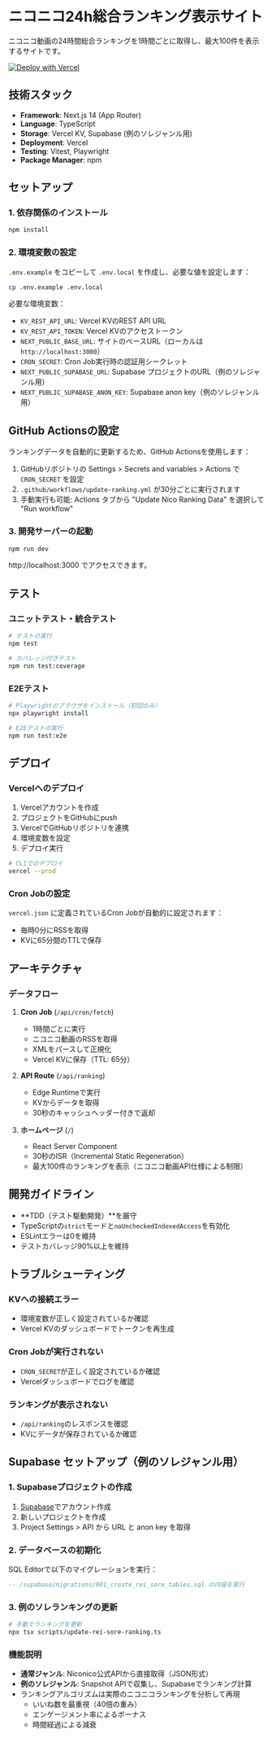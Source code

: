# ニコニコ24h総合ランキング表示サイト

ニコニコ動画の24時間総合ランキングを1時間ごとに取得し、最大100件を表示するサイトです。

[![Deploy with Vercel](https://vercel.com/button)](https://vercel.com/new/clone?repository-url=https://github.com/YJSN180/nico-ranking-custom)

## 技術スタック

- **Framework**: Next.js 14 (App Router)
- **Language**: TypeScript
- **Storage**: Vercel KV, Supabase (例のソレジャンル用)
- **Deployment**: Vercel
- **Testing**: Vitest, Playwright
- **Package Manager**: npm

## セットアップ

### 1. 依存関係のインストール

```bash
npm install
```

### 2. 環境変数の設定

`.env.example` をコピーして `.env.local` を作成し、必要な値を設定します：

```bash
cp .env.example .env.local
```

必要な環境変数：
- `KV_REST_API_URL`: Vercel KVのREST API URL
- `KV_REST_API_TOKEN`: Vercel KVのアクセストークン
- `NEXT_PUBLIC_BASE_URL`: サイトのベースURL（ローカルは `http://localhost:3000`）
- `CRON_SECRET`: Cron Job実行時の認証用シークレット
- `NEXT_PUBLIC_SUPABASE_URL`: Supabase プロジェクトのURL（例のソレジャンル用）
- `NEXT_PUBLIC_SUPABASE_ANON_KEY`: Supabase anon key（例のソレジャンル用）

## GitHub Actionsの設定

ランキングデータを自動的に更新するため、GitHub Actionsを使用します：

1. GitHubリポジトリの Settings > Secrets and variables > Actions で `CRON_SECRET` を設定
2. `.github/workflows/update-ranking.yml` が30分ごとに実行されます
3. 手動実行も可能: Actions タブから "Update Nico Ranking Data" を選択して "Run workflow"

### 3. 開発サーバーの起動

```bash
npm run dev
```

http://localhost:3000 でアクセスできます。

## テスト

### ユニットテスト・統合テスト

```bash
# テストの実行
npm test

# カバレッジ付きテスト
npm run test:coverage
```

### E2Eテスト

```bash
# Playwrightのブラウザをインストール（初回のみ）
npx playwright install

# E2Eテストの実行
npm run test:e2e
```

## デプロイ

### Vercelへのデプロイ

1. Vercelアカウントを作成
2. プロジェクトをGitHubにpush
3. VercelでGitHubリポジトリを連携
4. 環境変数を設定
5. デプロイ実行

```bash
# CLIでのデプロイ
vercel --prod
```

### Cron Jobの設定

`vercel.json` に定義されているCron Jobが自動的に設定されます：
- 毎時0分にRSSを取得
- KVに65分間のTTLで保存

## アーキテクチャ

### データフロー

1. **Cron Job** (`/api/cron/fetch`)
   - 1時間ごとに実行
   - ニコニコ動画のRSSを取得
   - XMLをパースして正規化
   - Vercel KVに保存（TTL: 65分）

2. **API Route** (`/api/ranking`)
   - Edge Runtimeで実行
   - KVからデータを取得
   - 30秒のキャッシュヘッダー付きで返却

3. **ホームページ** (`/`)
   - React Server Component
   - 30秒のISR（Incremental Static Regeneration）
   - 最大100件のランキングを表示（ニコニコ動画API仕様による制限）

## 開発ガイドライン

- **TDD（テスト駆動開発）**を厳守
- TypeScriptの`strict`モードと`noUncheckedIndexedAccess`を有効化
- ESLintエラーは0を維持
- テストカバレッジ90%以上を維持

## トラブルシューティング

### KVへの接続エラー
- 環境変数が正しく設定されているか確認
- Vercel KVのダッシュボードでトークンを再生成

### Cron Jobが実行されない
- `CRON_SECRET`が正しく設定されているか確認
- Vercelダッシュボードでログを確認

### ランキングが表示されない
- `/api/ranking`のレスポンスを確認
- KVにデータが保存されているか確認

## Supabase セットアップ（例のソレジャンル用）

### 1. Supabaseプロジェクトの作成
1. [Supabase](https://supabase.com)でアカウント作成
2. 新しいプロジェクトを作成
3. Project Settings > API から URL と anon key を取得

### 2. データベースの初期化
SQL Editorで以下のマイグレーションを実行：

```sql
-- /supabase/migrations/001_create_rei_sore_tables.sql の内容を実行
```

### 3. 例のソレランキングの更新
```bash
# 手動でランキングを更新
npx tsx scripts/update-rei-sore-ranking.ts
```

### 機能説明
- **通常ジャンル**: Niconico公式APIから直接取得（JSON形式）
- **例のソレジャンル**: Snapshot APIで収集し、Supabaseでランキング計算
- ランキングアルゴリズムは実際のニコニコランキングを分析して再現
  - いいね数を最重視（40倍の重み）
  - エンゲージメント率によるボーナス
  - 時間経過による減衰